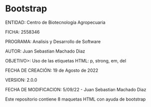 # Bootstrap
ENTIDAD: Centro de Biotecnología Agropecuaria

FICHA: 2558346

PROGRAMA: Analisis y Desarrollo de Software

AUTOR: Juan Sebastian Machado Diaz

OBJETIVO>: Uso de las etiquetas HTML: p, strong, em, del

FECHA DE CREACIÓN: 19 de Agosto de 2022

VERSION: 2.0.0

FECHA DE MODIFICACION: 5/09/22  - Juan Sebastian Machado Diaz


Este repositorio  contiene 8 maquetas HTML con ayuda de bootstrap
